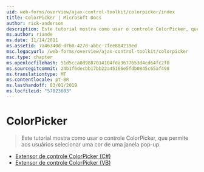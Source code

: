 ```yaml
---
uid: web-forms/overview/ajax-control-toolkit/colorpicker/index
title: ColorPicker | Microsoft Docs
author: rick-anderson
description: Este tutorial mostra como usar o controle ColorPicker, que permite aos usuários selecionar uma cor de uma janela pop-up.
ms.author: riande
ms.date: 11/14/2011
ms.assetid: 7a46340d-d7b0-427d-abbc-7fee884219ed
msc.legacyurl: /web-forms/overview/ajax-control-toolkit/colorpicker
msc.type: chapter
ms.openlocfilehash: 51d5cca0d9887014104fda3677653d4cd64fc2f0
ms.sourcegitcommit: 24b1f6decbb17bb22a45166e5fdb0845c65af498
ms.translationtype: MT
ms.contentlocale: pt-BR
ms.lasthandoff: 03/01/2019
ms.locfileid: "57023603"
---
```

<a name="colorpicker"></a>ColorPicker
====================
> Este tutorial mostra como usar o controle ColorPicker, que permite aos usuários selecionar uma cor de uma janela pop-up.


- [Extensor de controle ColorPicker (C#)](using-the-colorpicker-control-extender-cs.md)
- [Extensor de controle ColorPicker (VB)](using-the-colorpicker-control-extender-vb.md)
